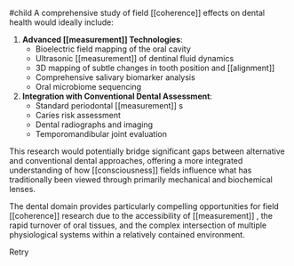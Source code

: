 #child 
A comprehensive study of field [[coherence]] effects on dental health would ideally include:

1. **Advanced [[measurement]]  Technologies**:
    - Bioelectric field mapping of the oral cavity
    - Ultrasonic [[measurement]]  of dentinal fluid dynamics
    - 3D mapping of subtle changes in tooth position and [[alignment]] 
    - Comprehensive salivary biomarker analysis
    - Oral microbiome sequencing
2. **Integration with Conventional Dental Assessment**:
    - Standard periodontal [[measurement]] s
    - Caries risk assessment
    - Dental radiographs and imaging
    - Temporomandibular joint evaluation

This research would potentially bridge significant gaps between alternative and conventional dental approaches, offering a more integrated understanding of how [[consciousness]]  fields influence what has traditionally been viewed through primarily mechanical and biochemical lenses.

The dental domain provides particularly compelling opportunities for field [[coherence]] research due to the accessibility of [[measurement]] , the rapid turnover of oral tissues, and the complex intersection of multiple physiological systems within a relatively contained environment.

Retry